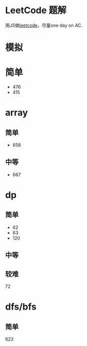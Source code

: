# LeetCode 题解

用JS做[leetcode](https://leetcode.com)，尽量one day on AC.

# 模拟 
# 简单
* 476
* 415

# array
## 简单

* 658

## 中等

* 667

# dp
## 简单

* 62
* 63
* 120

## 中等

## 较难
72

# dfs/bfs

## 简单
623
